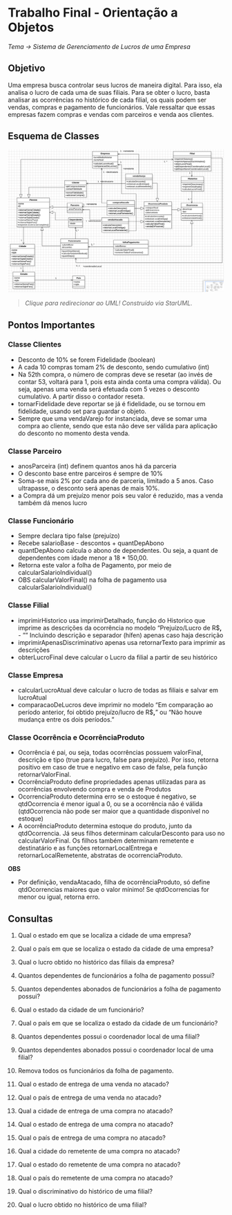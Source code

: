 # Trabalho Final - Orientação a Objetos
_Tema -> Sistema de Gerenciamento de Lucros de uma Empresa_

## Objetivo 
Uma empresa busca controlar seus lucros de maneira digital. Para isso, ela analisa o lucro de cada uma de suas filiais. Para se obter o lucro, basta analisar as ocorrências no histórico de cada filial, os quais podem ser vendas, compras e pagamento de funcionários. Vale ressaltar que essas empresas fazem compras e vendas com parceiros e venda aos clientes.

## Esquema de Classes
<a href="https://github.com/tetenc555/trabOrientObj/blob/main/classes.mdj"><img src="https://github.com/tetenc555/trabOrientObj/blob/main/printUML.png" width="500px" height="auto" /></a>
>_Clique para redirecionar ao UML! Construído via StarUML._

## Pontos Importantes

### Classe Clientes
* Desconto de 10% se forem Fidelidade (boolean)
* A cada 10 compras tomam 2% de desconto, sendo cumulativo (int)
* Na 52th compra, o número de compras deve se resetar (ao invés de contar 53, voltará para 1, pois esta ainda conta uma compra válida). Ou seja, apenas uma venda será efetuada com 5 vezes o desconto cumulativo. A partir disso o contador reseta.
* tornarFidelidade deve reportar se já é fidelidade, ou se tornou em fidelidade, usando set para guardar o objeto.
* Sempre que uma vendaVarejo for instanciada, deve se somar uma compra ao cliente, sendo que esta não deve ser válida para aplicação do desconto no momento desta venda.

### Classe Parceiro
* anosParceira (int) definem quantos anos há da parceria
* O desconto base entre parceiros é sempre de 10%
* Soma-se mais 2% por cada ano de parceria, limitado a 5 anos. Caso ultrapasse, o desconto será apenas de mais 10%.
* a Compra dá um prejuízo menor pois seu valor é reduzido, mas a venda também dá menos lucro

### Classe Funcionário
* Sempre declara tipo false (prejuízo)
* Recebe salarioBase - descontos + quantDepAbono
* quantDepAbono calcula o abono de dependentes. Ou seja, a quant de dependentes com idade menor a 18 * 150,00.
* Retorna este valor a folha de Pagamento, por meio de calcularSalarioIndividual()
* OBS calcularValorFinal() na folha de pagamento usa calcularSalarioIndividual()

### Classe Filial
- imprimirHistorico usa imprimirDetalhado, função do Historico que imprime as descrições da ocorrência no modelo “Prejuízo/Lucro de R$**,** - ”” Incluindo descrição e separador (hífen) apenas caso haja descrição
- imprimirApenasDiscriminativo apenas usa retornarTexto para imprimir as descrições
- obterLucroFinal deve calcular o Lucro da filial a partir de seu histórico


### Classe Empresa
- calcularLucroAtual deve calcular o lucro de todas as filiais e salvar em lucroAtual
- comparacaoDeLucros deve imprimir no modelo “Em comparação ao período anterior, foi obtido prejuízo/lucro de R$**,**” ou “Não houve mudança entre os dois períodos.”

### Classe Ocorrência e OcorrênciaProduto
* Ocorrência é pai, ou seja, todas ocorrências possuem valorFinal, descrição e tipo (true para lucro, false para prejuízo). Por isso, retorna positivo em caso de true e negativo em caso de false, pela função retornarValorFinal.
* OcorrênciaProduto define propriedades apenas utilizadas para as ocorrências envolvendo compra e venda de Produtos
* OcorrenciaProduto determina erro se o estoque é negativo, se qtdOcorrencia é menor igual a 0, ou se a ocorrência não é válida (qtdOcorrencia não pode ser maior que a quantidade disponível no estoque)
* A ocorrênciaProduto determina estoque do produto, junto da qtdOcorrencia. Já seus filhos determinam calcularDesconto para uso no calcularValorFinal. Os filhos também determinam remetente e destinatário e as funções retornarLocalEntrega e retornarLocalRemetente, abstratas de ocorrenciaProduto.

**OBS** 
* Por definição, vendaAtacado, filha de ocorrênciaProduto, só define qtdOcorrencias maiores que o valor mínimo! Se qtdOcorrencias for menor ou igual, retorna erro. 


## Consultas


1) Qual o estado em que se localiza a cidade de uma empresa?

2) Qual o país em que se localiza o estado da cidade de uma empresa?

3) Qual o lucro obtido no histórico das filiais da empresa?

4) Quantos dependentes de funcionários a folha de pagamento possui?

5) Quantos dependentes abonados de funcionários a folha de pagamento possui?

6) Qual o estado da cidade de um funcionário? 

7) Qual o país em que se localiza o estado da cidade de um funcionário?

8) Quantos dependentes possui o coordenador local de uma filial?

9) Quantos dependentes abonados possui o coordenador local de uma filial? 

10) Remova todos os funcionários da folha de pagamento.

11) Qual o estado de entrega de uma venda no atacado?

12) Qual o país de entrega de uma venda no atacado?

13) Qual a cidade de entrega de uma compra no atacado?

14) Qual o estado de entrega de uma compra no atacado?

15) Qual o país de entrega de uma compra no atacado?

16) Qual a cidade do remetente de uma compra no atacado?

17) Qual o estado do remetente de uma compra no atacado?

18) Qual o país do remetente de uma compra no atacado?

19) Qual o discriminativo do histórico de uma filial?

20) Qual o lucro obtido no histórico de uma filial? 


